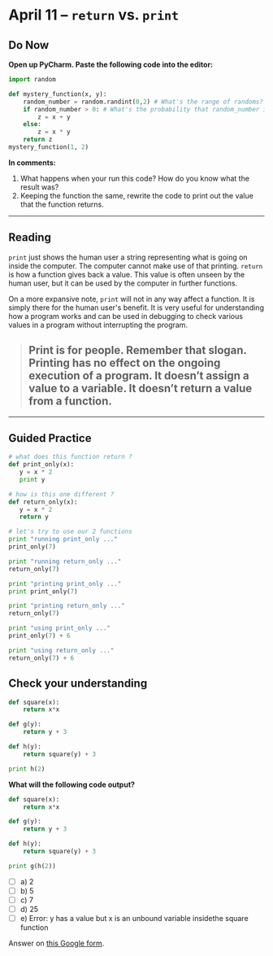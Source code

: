 # April 11 – <code>return</code> vs. <code>print</code>

## Do Now
**Open up PyCharm. Paste the following code into the editor:**

```python
import random

def mystery_function(x, y):
    random_number = random.randint(0,2) # What's the range of randoms?
    if random_number > 0: # What's the probability that random_number is greater than 0?
        z = x + y
    else:
        z = x * y
    return z
mystery_function(1, 2)
```

**In comments:**

1. What happens when your run this code? How do you know what the result was?
2. Keeping the function the same, rewrite the code to print out the value that the function returns.

---

## Reading
<code>print</code> just shows the human user a string representing what is going on inside the computer. The computer cannot make use of that printing. <code>return</code> is how a function gives back a value. This value is often unseen by the human user, but it can be used by the computer in further functions.

On a more expansive note, <code>print</code> will not in any way affect a function. It is simply there for the human user's benefit. It is very useful for understanding how a program works and can be used in debugging to check various values in a program without interrupting the program.

> ## Print is for people. Remember that slogan. Printing has no effect on the ongoing execution of a program. It doesn’t assign a value to a variable. It doesn’t return a value from a function.

---

## Guided Practice
```python
# what does this function return ?
def print_only(x):
   y = x * 2
   print y

# how is this one different ?
def return_only(x):
   y = x * 2
   return y

# let's try to use our 2 functions
print "running print_only ..."
print_only(7)

print "running return_only ..."
return_only(7)

print "printing print_only ..."
print print_only(7)

print "printing return_only ..."
return_only(7)

print "using print_only ..."
print_only(7) + 6

print "using return_only ..."
return_only(7) + 6
```

## Check your understanding
```python
def square(x):
    return x*x

def g(y):
    return y + 3

def h(y):
    return square(y) + 3

print h(2)
```
**What will the following code output?**

```python
def square(x):
    return x*x

def g(y):
    return y + 3

def h(y):
    return square(y) + 3

print g(h(2))
```

- [ ] a) 2
- [ ] b) 5
- [ ] c) 7
- [ ] d) 25
- [ ] e) Error: y has a value but x is an unbound variable insidethe square function

Answer on [this Google form](https://docs.google.com/a/ms223.org/forms/d/1QsTK_Tlw1hIwoJenxGX5beEThv90lWFecT1_fJm_1s8/viewform#start=embed).
